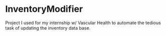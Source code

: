 # InventoryModifier
Project I used for my internship w/ Vascular Health to automate the tedious task of updating the inventory data base. 
